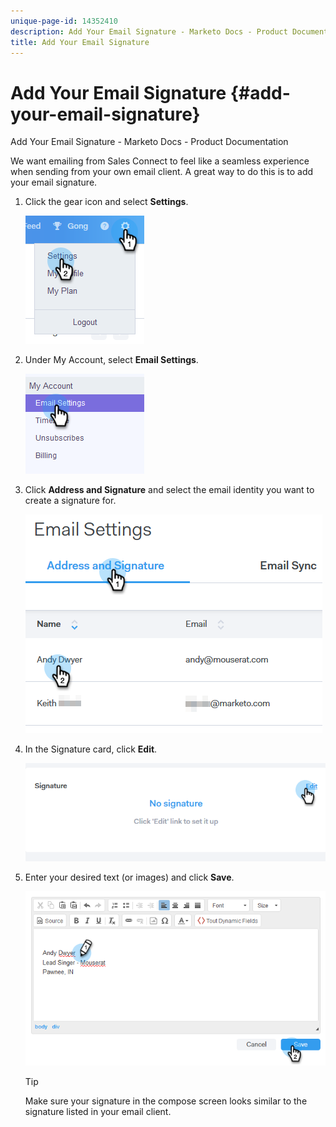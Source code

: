 ```yaml
---
unique-page-id: 14352410
description: Add Your Email Signature - Marketo Docs - Product Documentation
title: Add Your Email Signature
---
```


# Add Your Email Signature {#add-your-email-signature}

Add Your Email Signature - Marketo Docs - Product Documentation

We want emailing from Sales Connect to feel like a seamless experience when sending from your own email client. A great way to do this is to add your email signature.

1. Click the gear icon and select **Settings**.

   ![](assets/one.png)

1. Under My Account, select **Email Settings**.

   ![](assets/two.png)

1. Click **Address and Signature** and select the email identity you want to create a signature for.

   ![](assets/three.png)

1. In the Signature card, click **Edit**.

   ![](assets/four.png)

1. Enter your desired text (or images) and click **Save**.

   ![](assets/five.png)

   >[!TIP]
   >
   >Make sure your signature in the compose screen looks similar to the signature listed in your email client.

